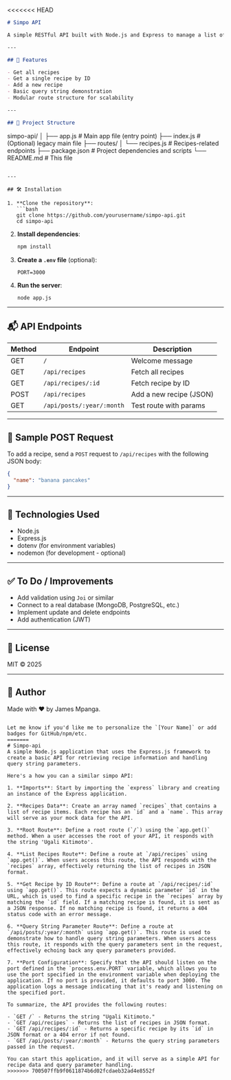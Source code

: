 <<<<<<< HEAD

```markdown
# Simpo API

A simple RESTful API built with Node.js and Express to manage a list of recipes. This project is meant as a learning or starter template for building APIs using Express.

---

## 🚀 Features

- Get all recipes
- Get a single recipe by ID
- Add a new recipe
- Basic query string demonstration
- Modular route structure for scalability

---

## 📁 Project Structure

```
simpo-api/
│
├── app.js               # Main app file (entry point)
├── index.js             # (Optional) legacy main file
├── routes/
│   └── recipes.js       # Recipes-related endpoints
├── package.json         # Project dependencies and scripts
└── README.md            # This file
```

---

## 🛠️ Installation

1. **Clone the repository**:
   ```bash
   git clone https://github.com/yourusername/simpo-api.git
   cd simpo-api
   ```

2. **Install dependencies**:
   ```bash
   npm install
   ```

3. **Create a `.env` file** (optional):
   ```env
   PORT=3000
   ```

4. **Run the server**:
   ```bash
   node app.js
   ```

---

## 📬 API Endpoints

| Method | Endpoint                  | Description                |
|--------|---------------------------|----------------------------|
| GET    | `/`                       | Welcome message            |
| GET    | `/api/recipes`            | Fetch all recipes          |
| GET    | `/api/recipes/:id`        | Fetch recipe by ID         |
| POST   | `/api/recipes`            | Add a new recipe (JSON)    |
| GET    | `/api/posts/:year/:month` | Test route with params     |

---

## 🧪 Sample POST Request

To add a recipe, send a `POST` request to `/api/recipes` with the following JSON body:

```json
{
  "name": "banana pancakes"
}
```

---

## 🧰 Technologies Used

- Node.js
- Express.js
- dotenv (for environment variables)
- nodemon (for development - optional)

---

## ✅ To Do / Improvements

- Add validation using `Joi` or similar
- Connect to a real database (MongoDB, PostgreSQL, etc.)
- Implement update and delete endpoints
- Add authentication (JWT)

---

## 📃 License

MIT © 2025

---

## 🤝 Author

Made with ❤️ by James Mpanga.
```

Let me know if you'd like me to personalize the `[Your Name]` or add badges for GitHub/npm/etc.
=======
# Simpo-api
A simple Node.js application that uses the Express.js framework to create a basic API for retrieving recipe information and handling query string parameters. 

Here's a how you can a similar simpo API:

1. **Imports**: Start by importing the `express` library and creating an instance of the Express application.

2. **Recipes Data**: Create an array named `recipes` that contains a list of recipe items. Each recipe has an `id` and a `name`. This array will serve as your mock data for the API.

3. **Root Route**: Define a root route (`/`) using the `app.get()` method. When a user accesses the root of your API, it responds with the string 'Ugali Kitimoto'.

4. **List Recipes Route**: Define a route at `/api/recipes` using `app.get()`. When users access this route, the API responds with the `recipes` array, effectively returning the list of recipes in JSON format.

5. **Get Recipe by ID Route**: Define a route at `/api/recipes/:id` using `app.get()`. This route expects a dynamic parameter `id` in the URL, which is used to find a specific recipe in the `recipes` array by matching the `id` field. If a matching recipe is found, it is sent as a JSON response. If no matching recipe is found, it returns a 404 status code with an error message.

6. **Query String Parameter Route**: Define a route at `/api/posts/:year/:month` using `app.get()`. This route is used to demonstrate how to handle query string parameters. When users access this route, it responds with the query parameters sent in the request, effectively echoing back any query parameters provided.

7. **Port Configuration**: Specify that the API should listen on the port defined in the `process.env.PORT` variable, which allows you to use the port specified in the environment variable when deploying the application. If no port is provided, it defaults to port 3000. The application logs a message indicating that it's ready and listening on the specified port.

To summarize, the API provides the following routes:

- `GET /` - Returns the string "Ugali Kitimoto."
- `GET /api/recipes` - Returns the list of recipes in JSON format.
- `GET /api/recipes/:id` - Returns a specific recipe by its `id` in JSON format or a 404 error if not found.
- `GET /api/posts/:year/:month` - Returns the query string parameters passed in the request.

You can start this application, and it will serve as a simple API for recipe data and query parameter handling.
>>>>>>> 700507ffb9f0611874b6d02fcdaeb32ad4e8552f
